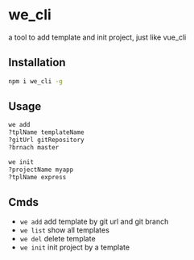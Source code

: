 # we_cli

a tool to add template and init project, just like vue_cli

## Installation
```bash
npm i we_cli -g
```

## Usage
```bash
we add
?tplName templateName
?gitUrl gitRepository
?brnach master

we init
?projectName myapp
?tplName express
```

## Cmds
- `we add` add template by git url and git branch
- `we list` show all templates
- `we del`  delete template
- `we init` init project by a template
